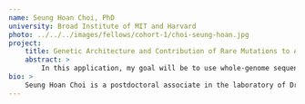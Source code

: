 ```yaml
---
name: Seung Hoan Choi, PhD
university: Broad Institute of MIT and Harvard
photo: ../../../images/fellows/cohort-1/choi-seung-hoan.jpg
project:
    title: Genetic Architecture and Contribution of Rare Mutations to Atrial Fibrillation Risk
    abstract: >
        In this application, my goal will be to use whole-genome sequencing (WGS) data from the TOPMed program to 1) analyze rare variants associated with atrial fibrillation (AF) and 2) estimate AF-heritability. During my training, I developed expertise in handling large-scale data sets and recently published two papers using sequencing data. I have completed the on-boarding program and will continue collaborating with the Terra (BioData Catalyst platform) team. As a superuser of Terra, I will give feedback to the developers, develop analytic pipelines, and serve as a consultative resource for other users in our working group.
bio: >
    Seung Hoan Choi is a postdoctoral associate in the laboratory of Dr. Patrick Ellinor in the Cardiovascular Disease Initiative at the Broad Institute. He received a PhD from the Department of Biostatistics at Boston University with his focused research in statistical genetics. His long-term interests are developing and applying novel statistical methods to elucidate the genetic basis of complex diseases. He has been working on developing his analytic capabilities in genetics, statistics, and large-scale data processing. During his postdoctoral training, he has used this foundation to elucidate the genetic basis of a common and complex human disease, atrial fibrillation.
---
```

